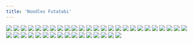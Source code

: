 ```yaml
---
title: 'Noodles Futatabi'
---
```


![](images/great/part-16/great516.jpg)
![](images/great/part-16/great517.jpg)
![](images/great/part-16/great518.jpg)
![](images/great/part-16/great519.jpg)
![](images/great/part-16/great520.jpg)
![](images/great/part-16/great521.jpg)
![](images/great/part-16/great522.jpg)
![](images/great/part-16/great523.jpg)
![](images/great/part-16/great524.jpg)
![](images/great/part-16/great525.jpg)
![](images/great/part-16/great526.jpg)
![](images/great/part-16/great527.jpg)
![](images/great/part-16/great528.jpg)
![](images/great/part-16/great529.jpg)
![](images/great/part-16/great530.jpg)
![](images/great/part-16/great531.jpg)
![](images/great/part-16/great532.jpg)
![](images/great/part-16/great533.jpg)
![](images/great/part-16/great534.jpg)
![](images/great/part-16/great535.jpg)
![](images/great/part-16/great536.jpg)
![](images/great/part-16/great537.jpg)
![](images/great/part-16/great538.jpg)
![](images/great/part-16/great539.jpg)
![](images/great/part-16/great540.jpg)
![](images/great/part-16/great541.jpg)
![](images/great/part-16/great542.jpg)
![](images/great/part-16/great543.jpg)
![](images/great/part-16/great544.jpg)
![](images/great/part-16/great545.jpg)
![](images/great/part-16/great546.jpg)
![](images/great/part-16/great547.jpg)
![](images/great/part-16/great548.jpg)
![](images/great/part-16/great549.jpg)
![](images/great/part-16/great550.jpg)
![](images/great/part-16/great551.jpg)
![](images/great/part-16/great552.jpg)
![](images/great/part-16/great553.jpg)
![](images/great/part-16/great554.jpg)
![](images/great/part-16/great555.jpg)
![](images/great/part-16/great556.jpg)